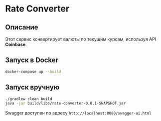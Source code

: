 # Rate Converter

## Описание
Этот сервис конвертирует валюты по текущим курсам, используя API **Coinbase**.

## Запуск в Docker
```sh
docker-compose up --build
```

## Запуск вручную
```sh
./gradlew clean build
java -jar build/libs/rate-converter-0.0.1-SNAPSHOT.jar
```
Swagger доступен по адресу `http://localhost:8080/swagger-ui.html`


